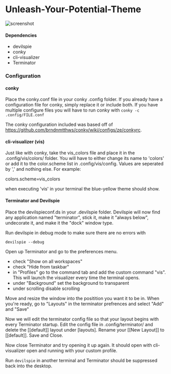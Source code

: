 # Unleash-Your-Potential-Theme
![screenshot](https://github.com/CuteBlueRadio/Unleash-Your-Potential-Theme/blob/main/Screenshot%20from%202021-02-09%2016-37-28.png?raw=true)

#### Dependencies
* devilspie
* conky
* cli-visualizer
* Terminator

### Configuration

#### conky

  Place the conky.conf file in your conky .config folder. If you already have a configuration file for conky, simply replace it or include both. If you have multiple configure files you will have to run conky with ```conky -c .config/FILE.conf```

  The conky configuration included was based off of https://github.com/brndnmtthws/conky/wiki/configs/ze/conkyrc.

#### cli-visualizer (vis)

  Just like with conky, take the vis_colors file and place it in the .config/vis/colors/ folder. You will have to either change its name to 'colors' or add it to the color.scheme list in .config/vis/config. Values are seperated by ',' and nothing else. For example:


  colors.scheme=vis_colors

  when executing 'vis' in your terminal the blue-yellow theme should show.

#### Terminator and Devilspie

  Place the devilspieconf.ds in your .devilspie folder. Devilspie will now find any application named "terminator", stick it, make it "always below", undecorate it, and make it the "dock" window type.

  Run devilspie in debug mode to make sure there are no errors with 

  ```devilspie --debug```

  Open up Terminator and go to the preferences menu.

  * check "Show on all workspaces"
  * check "Hide from taskbar"
  * in "Profiles" go to the command tab and add the custom command "vis". This will launch the visualizer every time the terminal opens.
  * under "Background" set the background to transparent
  * under scrolling disable scrolling

  Move and resize the window into the positition you want it to be in. When you're ready, go to "Layouts" in the terminator prefrences and select "Add" and "Save"

  Now we will edit the terminator config file so that your layout begins with every Terminator startup. Edit the config file in .config/terminator/ and delete the [[default]] layout under [layouts]. Rename your [[New Layout]] to [[default]]. Save and Close.

  Now close Terminator and try opening it up again. It should open with cli-visualizer open and running with your custom profile.

  Run ```devilspie``` in another terminal and Terminator should be suppressed back into the desktop.
